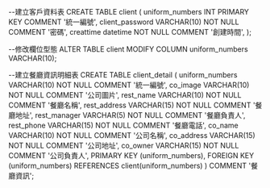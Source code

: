 --建立客戶資料表
CREATE TABLE client (
        uniform_numbers INT PRIMARY KEY COMMENT '統一編號',
        client_password VARCHAR(10) NOT NULL COMMENT '密碼',
        creattime datetime NOT NULL COMMENT '創建時間',
    );

--修改欄位型態
ALTER TABLE client MODIFY COLUMN uniform_numbers VARCHAR(10);

--建立餐廳資訊明細表
CREATE TABLE
    client_detail (
        uniform_numbers VARCHAR(10) NOT NULL COMMENT '統一編號',
        co_image VARCHAR(10) NOT NULL COMMENT '公司圖片',
        rest_name VARCHAR(10) NOT NULL COMMENT '餐廳名稱',
        rest_address VARCHAR(15) NOT NULL COMMENT '餐廳地址',
        rest_manager VARCHAR(5) NOT NULL COMMENT '餐廳負責人',
        rest_phone VARCHAR(15) NOT NULL COMMENT '餐廳電話',
        co_name VARCHAR(10) NOT NULL COMMENT '公司名稱',
        co_address VARCHAR(15) NOT NULL COMMENT '公司地址',
        co_owner VARCHAR(15) NOT NULL COMMENT '公司負責人',
        PRIMARY KEY (uniform_numbers),
        FOREIGN KEY (uniform_numbers) REFERENCES client(uniform_numbers)
    ) COMMENT '餐廳資訊';
